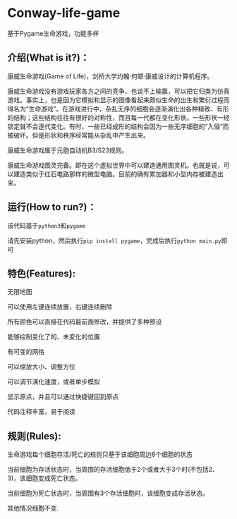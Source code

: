 # Conway-life-game
基于Pygame生命游戏，功能多样

## 介绍(What is it?)：
康威生命游戏(Game of Life)，剑桥大学约翰·何顿·康威设计的计算机程序。

康威生命游戏没有游戏玩家各方之间的竞争，也谈不上输赢，可以把它归类为仿真游戏。事实上，也是因为它模拟和显示的图像看起来颇似生命的出生和繁衍过程而得名为“生命游戏”。在游戏进行中，杂乱无序的细胞会逐渐演化出各种精致、有形的结构；这些结构往往有很好的对称性，而且每一代都在变化形状。一些形状一经锁定就不会逐代变化。有时，一些已经成形的结构会因为一些无序细胞的“入侵”而被破坏。但是形状和秩序经常能从杂乱中产生出来。


康威生命游戏属于元胞自动机B3/S23规则。

康威生命游戏图灵完备。即在这个虚拟世界中可以建造通用图灵机。也就是说，可以建造类似于红石电路那样的微型电脑。目前的确有累加器和小型内存被建造出来。

## 运行(How to run?)：
该代码基于`python3`和`pygame`

请先安装python，然后执行`pip install pygame`，完成后执行`python main.py`即可

## 特色(Features):
无限地图

可以使用左键连续放置，右键连续删除

所有颜色可以直接在代码最前面修改，并提供了多种预设

能够绘制变化了的、未变化的位置

有可变的网格

可以缩放大小、调整方位

可以调节演化速度，或者单步模拟

显示原点，并且可以通过快捷键回到原点

代码注释丰富，易于阅读


## 规则(Rules):
生命游戏每个细胞存活/死亡的规则只基于该细胞周边8个细胞的状态

当前细胞为存活状态时，当周围的存活细胞低于2个或者大于3个时(不包括2、3)，该细胞变成死亡状态。

当前细胞为死亡状态时，当周围有3个存活细胞时，该细胞变成存活状态。

其他情况细胞不变.

